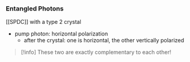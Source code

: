 

### Entangled Photons
[[SPDC]] with a type 2 crystal
- pump photon: horizontal polarization
	- after the crystal: one is horizontal, the other vertically polarized

> [!info] These two are exactly complementary to each other!

